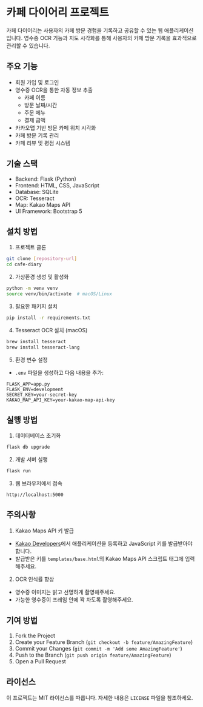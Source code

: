 # 카페 다이어리 프로젝트

카페 다이어리는 사용자의 카페 방문 경험을 기록하고 공유할 수 있는 웹 애플리케이션입니다. 영수증 OCR 기능과 지도 시각화를 통해 사용자의 카페 방문 기록을 효과적으로 관리할 수 있습니다.

## 주요 기능

- 회원 가입 및 로그인
- 영수증 OCR을 통한 자동 정보 추출
  - 카페 이름
  - 방문 날짜/시간
  - 주문 메뉴
  - 결제 금액
- 카카오맵 기반 방문 카페 위치 시각화
- 카페 방문 기록 관리
- 카페 리뷰 및 평점 시스템

## 기술 스택

- Backend: Flask (Python)
- Frontend: HTML, CSS, JavaScript
- Database: SQLite
- OCR: Tesseract
- Map: Kakao Maps API
- UI Framework: Bootstrap 5

## 설치 방법

1. 프로젝트 클론
```bash
git clone [repository-url]
cd cafe-diary
```

2. 가상환경 생성 및 활성화
```bash
python -m venv venv
source venv/bin/activate  # macOS/Linux
```

3. 필요한 패키지 설치
```bash
pip install -r requirements.txt
```

4. Tesseract OCR 설치 (macOS)
```bash
brew install tesseract
brew install tesseract-lang
```

5. 환경 변수 설정
- `.env` 파일을 생성하고 다음 내용을 추가:
```
FLASK_APP=app.py
FLASK_ENV=development
SECRET_KEY=your-secret-key
KAKAO_MAP_API_KEY=your-kakao-map-api-key
```

## 실행 방법

1. 데이터베이스 초기화
```bash
flask db upgrade
```

2. 개발 서버 실행
```bash
flask run
```

3. 웹 브라우저에서 접속
```
http://localhost:5000
```

## 주의사항

1. Kakao Maps API 키 발급
- [Kakao Developers](https://developers.kakao.com)에서 애플리케이션을 등록하고 JavaScript 키를 발급받아야 합니다.
- 발급받은 키를 `templates/base.html`의 Kakao Maps API 스크립트 태그에 입력해주세요.

2. OCR 인식률 향상
- 영수증 이미지는 밝고 선명하게 촬영해주세요.
- 가능한 영수증이 프레임 안에 꽉 차도록 촬영해주세요.

## 기여 방법

1. Fork the Project
2. Create your Feature Branch (`git checkout -b feature/AmazingFeature`)
3. Commit your Changes (`git commit -m 'Add some AmazingFeature'`)
4. Push to the Branch (`git push origin feature/AmazingFeature`)
5. Open a Pull Request

## 라이선스

이 프로젝트는 MIT 라이선스를 따릅니다. 자세한 내용은 `LICENSE` 파일을 참조하세요.
